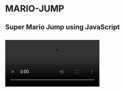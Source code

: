 # MARIO-JUMP
<h2>Super Mario Jump using JavaScript<h2>

<video src="readme/video/Mario-Jump%20-%20Google%20Chrome%202023-10-07%2020-18-05.mp4" controls loop= "infinit" title="Mario-Jump"></video>